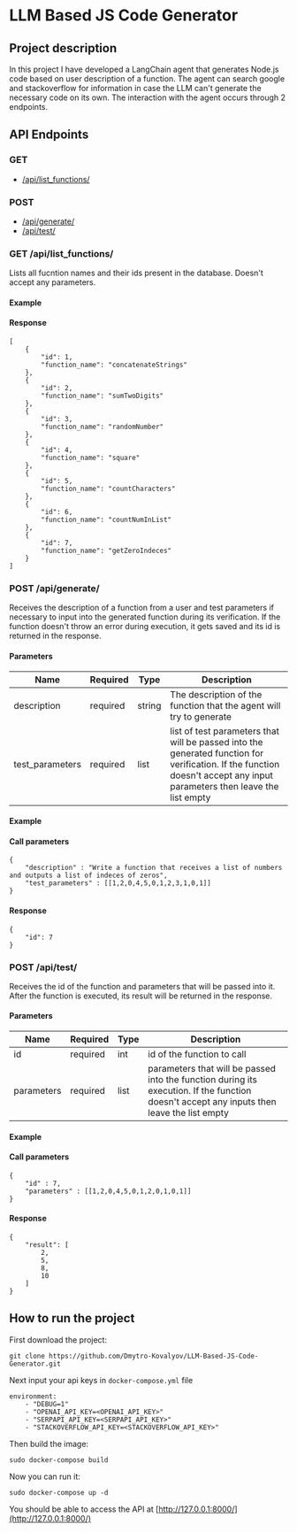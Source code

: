 # **LLM Based JS Code Generator**
## **Project description**
In this project I have developed a LangChain agent that generates Node.js code based on user description of a function. The agent can search google and stackoverflow for information in case the LLM can't generate the necessary code on its own. The interaction with the agent occurs through 2 endpoints.
## **API Endpoints**
### **GET**
- [/api/list_functions/](#get-/api/list_functions/)
### **POST**
- [/api/generate/](#post-/api/generate/)
- [/api/test/](#post-/api/test/)
### **GET /api/list_functions/**
Lists all fucntion names and their ids present in the database. Doesn't accept any parameters.
#### **Example**
#### Response
```
[
    {
        "id": 1,
        "function_name": "concatenateStrings"
    },
    {
        "id": 2,
        "function_name": "sumTwoDigits"
    },
    {
        "id": 3,
        "function_name": "randomNumber"
    },
    {
        "id": 4,
        "function_name": "square"
    },
    {
        "id": 5,
        "function_name": "countCharacters"
    },
    {
        "id": 6,
        "function_name": "countNumInList"
    },
    {
        "id": 7,
        "function_name": "getZeroIndeces"
    }
]
```
### **POST /api/generate/**
Receives the description of a function from a user and test parameters if necessary to input into the generated function during its verification. If the function doesn't throw an error during execution, it gets saved and its id is returned in the response.
#### **Parameters**
|Name|Required|Type|Description|
|---|---|---|---|
|description|required|string|The description of the function that the agent will try to generate|
|test_parameters|required|list|list of test parameters that will be passed into the generated function for verification. If the function doesn't accept any input parameters then leave the list empty|
#### **Example**
#### Call parameters
```
{
    "description" : "Write a function that receives a list of numbers and outputs a list of indeces of zeros",
    "test_parameters" : [[1,2,0,4,5,0,1,2,3,1,0,1]]
}
```
#### Response
```
{
    "id": 7
}
```
### **POST /api/test/**
Receives the id of the function and parameters that will be passed into it. After the function is executed, its result will be returned in the response.
#### **Parameters**
|Name|Required|Type|Description|
|---|---|---|---|
|id|required|int|id of the function to call|
|parameters|required|list|parameters that will be passed into the function during its execution. If the function doesn't accept any inputs then leave the list empty
#### **Example**
#### Call parameters
```
{
    "id" : 7,
    "parameters" : [[1,2,0,4,5,0,1,2,0,1,0,1]]
}
```
#### Response
```
{
    "result": [
        2,
        5,
        8,
        10
    ]
}
```
## **How to run the project**
First download the project:
```
git clone https://github.com/Dmytro-Kovalyov/LLM-Based-JS-Code-Generator.git
```
Next input your api keys in ```docker-compose.yml``` file
```
environment:
    - "DEBUG=1"
    - "OPENAI_API_KEY=<OPENAI_API_KEY>"
    - "SERPAPI_API_KEY=<SERPAPI_API_KEY>"
    - "STACKOVERFLOW_API_KEY=<STACKOVERFLOW_API_KEY>"
```
Then build the image:
```
sudo docker-compose build
```
Now you can run it:
```
sudo docker-compose up -d
```
You should be able to access the API at [http://127.0.0.1:8000/](http://127.0.0.1:8000/)